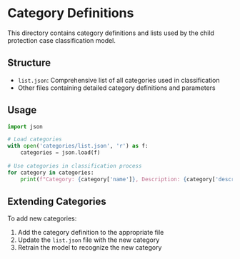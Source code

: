 # Category Definitions

This directory contains category definitions and lists used by the child protection case classification model.

## Structure
- `list.json`: Comprehensive list of all categories used in classification
- Other files containing detailed category definitions and parameters

## Usage
```python
import json

# Load categories
with open('categories/list.json', 'r') as f:
    categories = json.load(f)
    
# Use categories in classification process
for category in categories:
    print(f"Category: {category['name']}, Description: {category['description']}")
```

## Extending Categories
To add new categories:
1. Add the category definition to the appropriate file
2. Update the `list.json` file with the new category
3. Retrain the model to recognize the new category

